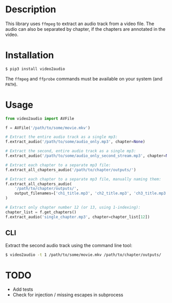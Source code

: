 
# Description

This library uses `ffmpeg` to extract an audio track from a video file.  The audio can also be separated by chapter, if the chapters are annotated in the video.

# Installation

```sh
$ pip3 install video2audio
```

The `ffmpeg` and `ffprobe` commands must be available on your system (and `PATH`).

# Usage

```python
from video2audio import AVFile

f = AVFile('/path/to/some/movie.mkv')

# Extract the entire audio track as a single mp3:
f.extract_audio('/path/to/some/audio_only.mp3', chapter=None)

# Extract the second, entire audio track as a single mp3:
f.extract_audio('/path/to/some/audio_only_second_stream.mp3', chapter=None, stream=1)

# Extract each chapter to a separate mp3 file:
f.extract_all_chapters_audio('/path/to/chapter/outputs/')

# Extract each chapter to a separate mp3 file, manually naming them:
f.extract_all_chapters_audio(
    '/path/to/chapter/outputs/',
    output_filenames=['ch1_title.mp3', 'ch2_title.mp3', 'ch3_title.mp3']
)

# Extract only chapter number 12 (or 13, using 1-indexing):
chapter_list = f.get_chapters()
f.extract_audio('single_chapter.mp3', chapter=chapter_list[12])
```

## CLI

Extract the second audio track using the command line tool:

```sh
$ video2audio -t 1 /path/to/some/movie.mkv /path/to/chapter/outputs/
```

# TODO

* Add tests
* Check for injection / missing escapes in subprocess

